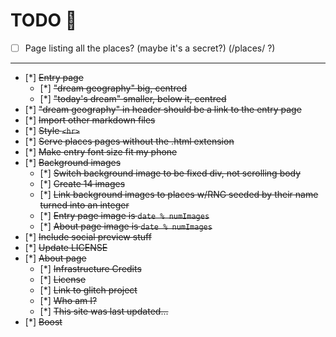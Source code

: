 # TODO 🚧

- [ ] Page listing all the places? (maybe it's a secret?) (/places/ ?)

---

- [*] ~~Entry page~~
  - [*] ~~"dream geography" big, centred~~
  - [*] ~~"today's dream" smaller, below it, centred~~
- [*] ~~"dream geography" in header should be a link to the entry page~~
- [*] ~~Import other markdown files~~
- [*] ~~Style `<hr>`~~
- [*] ~~Serve places pages without the .html extension~~
- [*] ~~Make entry font size fit my phone~~
- [*] ~~Background images~~
  - [*] ~~Switch background image to be fixed div, not scrolling body~~
  - [*] ~~Create 14 images~~
  - [*] ~~Link background images to places w/RNG seeded by their name turned into an integer~~
  - [*] ~~Entry page image is `date % numImages`~~
  - [*] ~~About page image is `date % numImages`~~
- [*] ~~Include social preview stuff~~
- [*] ~~Update LICENSE~~
- [*] ~~About page~~
  - [*] ~~Infrastructure Credits~~
  - [*] ~~License~~
  - [*] ~~Link to glitch project~~
  - [*] ~~Who am I?~~
  - [*] ~~This site was last updated...~~
- [*] ~~Boost~~
